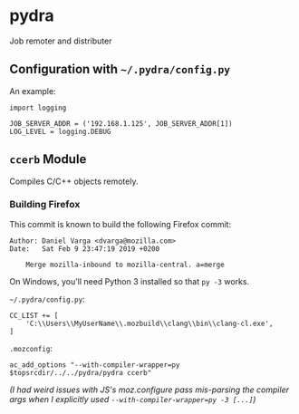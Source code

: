 # pydra
Job remoter and distributer

## Configuration with `~/.pydra/config.py`

An example:
```
import logging

JOB_SERVER_ADDR = ('192.168.1.125', JOB_SERVER_ADDR[1])
LOG_LEVEL = logging.DEBUG
```

## `ccerb` Module

Compiles C/C++ objects remotely.

### Building Firefox

This commit is known to build the following Firefox commit:
```
Author: Daniel Varga <dvarga@mozilla.com>
Date:   Sat Feb 9 23:47:19 2019 +0200

    Merge mozilla-inbound to mozilla-central. a=merge
```

On Windows, you'll need Python 3 installed so that `py -3` works.

`~/.pydra/config.py`:
```
CC_LIST += [
    'C:\\Users\\MyUserName\\.mozbuild\\clang\\bin\\clang-cl.exe',
]
```

`.mozconfig`:
```
ac_add_options "--with-compiler-wrapper=py $topsrcdir/../../pydra/pydra ccerb"
```

*(I had weird issues with JS's moz.configure pass mis-parsing the compiler args when I explicitly used `--with-compiler-wrapper=py -3 [...]`)*
